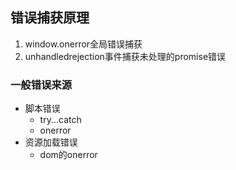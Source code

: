 ## 错误捕获原理

1. window.onerror全局错误捕获
2. unhandledrejection事件捕获未处理的promise错误


### 一般错误来源

- 脚本错误
  - try...catch
  - onerror
- 资源加载错误
  - dom的onerror